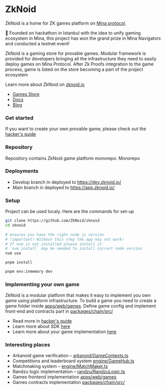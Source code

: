 # ZkNoid

ZkNoid is a home for ZK games platform on [Mina protocol](https://minaprotocol.com/).

🚀 Founded on hackathon in Istanbul with the idea to unify gaming ecosystem in Mina, this project has won the grand prize in Mina Navigators and conducted a testnet event!

ZkNoid is a gaming store for provable games. Modular framework is provided for developers bringing all the infrastructure they need to easily deploy games on Mina Protocol. After Zk Proofs integration to the game process, game is listed on the store becoming a part of the project ecosystem

Learn more about ZkNoid on [zknoid.io](https://www.zknoid.io/)
- [Games Store](https://app.zknoid.io/)
- [Docs](https://docs.zknoid.io/)
- [Blog](https://zknoid.medium.com/)

### Get started

If you want to create your own provable game, please check out the [hacker's guide](https://zknoid.medium.com/building-a-simple-zknoid-game-from-scratch-hackers-guide-0898bf30fdfb)

### Repository

Repository contains ZkNoid game platform monorepo. 
Monorepo 

### Deployments
- Develop branch in deployed to https://dev.zknoid.io/
- Main branch in deployed to https://app.zknoid.io/

### Setup
Project can be used localy. Here are the commands for set-up

```bash
git clone https://github.com/ZkNoid/zknoid
cd zknoid
 
# ensures you have the right node js version
# !important! Without this step the app may not work!
# If nvm is not installed please install it. 
# `nvm install` may be needed to install correct node version
nvm use

pnpm install

pnpm env:inmemory dev
```

### Implementing your own game
ZkNoid is a modular platform that makes it easy to implement you own game using platform infrastructure. 
To build a game you need to create a game folder inside [apps/web/games](https://github.com/ZkNoid/zknoid/tree/develop/apps/web/games).
Define game config and implement front-end and contracts part in [packages/chain/src/](https://github.com/ZkNoid/zknoid/blob/develop/packages/chain/src/)

- Read more in [hacker's guide](https://zknoid.medium.com/building-a-simple-zknoid-game-from-scratch-hackers-guide-0898bf30fdfb)
- Learn more about SDK [here](https://docs.zknoid.io/docs/sdk)
- Learn more about your game implementation [here](https://docs.zknoid.io/docs/game_building)


### Interesting places
- Arkanoid game verification – [arkanoid/GameContexts.ts](https://github.com/ZkNoid/zknoid/blob/develop/packages/chain/src/arkanoid/GameContext.ts)
- Competitions and leaderboard system [engine/GameHub.ts](https://github.com/ZkNoid/zknoid/blob/develop/packages/chain/src/engine/GameHub.ts)
- Matchmaking system – [engine/MatchMaker.ts](https://github.com/ZkNoid/zknoid/blob/develop/packages/chain/src/engine/MatchMaker.ts)
- Randzu logic implementation – [randzu/RandzuLogic.ts](https://github.com/ZkNoid/zknoid/blob/develop/packages/chain/src/randzu/RandzuLogic.ts)
- Games frontend implementation [apps/web/games](https://github.com/ZkNoid/zknoid/tree/develop/apps/web/games)
- Games contracts implementation [packages/chain/src/](https://github.com/ZkNoid/zknoid/blob/develop/packages/chain/src/)


